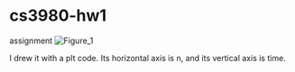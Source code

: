 # cs3980-hw1
assignment
![Figure_1](https://github.com/luyunjia/cs3980-hw1/assets/109770651/3b1d94ff-d3e0-4cc4-8739-045ef0262c1f)

I drew it with a plt code. Its horizontal axis is n, and its vertical axis is time.
